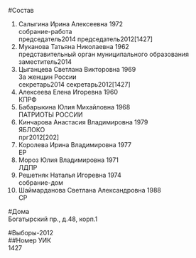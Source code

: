 #Состав  
1. Салыгина Ирина Алексеевна 1972  
    собрание-работа  
    председатель2014 председатель2012[1427]  
2. Муканова Татьяна Николаевна 1962  
    представительный орган муниципального образования  
    заместитель2014  
3. Цыганцева Светлана Викторовна 1969  
    За женщин России  
    секретарь2014 секретарь2012[1427]  
4. Алексеева Елена Игоревна 1960  
    КПРФ  
5. Бабарыкина Юлия Михайловна 1968  
    ПАТРИОТЫ РОССИИ  
6. Кинчарова Анастасия Владимировна 1979  
    ЯБЛОКО  
    прг2012[202]  
7. Королева Ирина Владимировна 1977  
    ЕР  
8. Мороз Юлия Владимировна 1971  
    ЛДПР  
9. Решетняк Наталья Игоревна 1974  
    собрание-дом  
10. Шаймарданова Светлана Александровна 1988  
    СР  

#Дома  
Богатырский пр., д.48, корп.1  
  
#Выборы-2012  
##Номер УИК  
1427  
